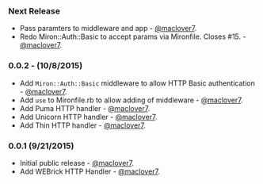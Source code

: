 ### Next Release
* Pass paramters to middleware and app - [@maclover7](https://github.com/maclover7).
* Redo Miron::Auth::Basic to accept params via Mironfile. Closes #15. - [@maclover7](https://github.com/maclover7).

### 0.0.2 - (10/8/2015)
* Add `Miron::Auth::Basic` middleware to allow HTTP Basic authentication - [@maclover7](https://github.com/maclover7).
* Add `use` to Mironfile.rb to allow adding of middleware - [@maclover7](https://github.com/maclover7).
* Add Puma HTTP handler - [@maclover7](https://github.com/maclover7).
* Add Unicorn HTTP handler - [@maclover7](https://github.com/maclover7).
* Add Thin HTTP handler - [@maclover7](https://github.com/maclover7).

### 0.0.1 (9/21/2015)
* Initial public release - [@maclover7](https://github.com/maclover7).
* Add WEBrick HTTP Handler - [@maclover7](https://github.com/maclover7).
